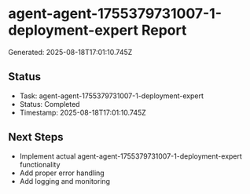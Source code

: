 # agent-agent-1755379731007-1-deployment-expert Report

Generated: 2025-08-18T17:01:10.745Z

## Status
- Task: agent-agent-1755379731007-1-deployment-expert
- Status: Completed
- Timestamp: 2025-08-18T17:01:10.745Z

## Next Steps
- Implement actual agent-agent-1755379731007-1-deployment-expert functionality
- Add proper error handling
- Add logging and monitoring

